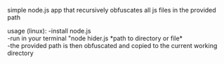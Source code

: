 simple node.js app that recursively obfuscates all js files in the provided path

usage (linux):
-install node.js  
-run in your terminal "node hider.js \*path to directory or file\*  
-the provided path is then obfuscated and copied to the current working directory
